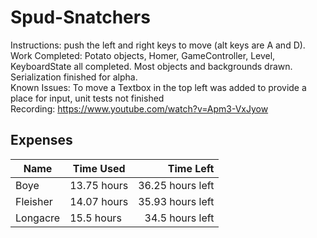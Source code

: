# Spud-Snatchers
Instructions: push the left and right keys to move (alt keys are A and D).  
Work Completed: Potato objects, Homer, GameController, Level, KeyboardState all completed.
      Most objects and backgrounds drawn. Serialization finished for alpha.  \
Known Issues: To move a Textbox in the top left was added to provide a place for input, unit tests not finished  
Recording: https://www.youtube.com/watch?v=Apm3-VxJyow  
## Expenses  
| Name | Time Used | Time Left |
|------|-----------|-----------:|
|Boye| 13.75 hours| 36.25 hours left |
|Fleisher| 14.07 hours| 35.93 hours left |
|Longacre| 15.5 hours | 34.5 hours left |
